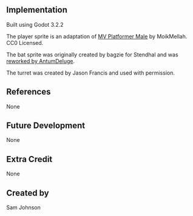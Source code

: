 ## Implementation
Built using Godot 3.2.2

The player sprite is an adaptation of [MV Platformer Male](https://opengameart.org/content/mv-platformer-male-32x64) by MoikMellah. CC0 Licensed.

The bat sprite was originally created by bagzie for Stendhal and was [reworked by AntumDeluge](https://opengameart.org/content/bat-rework). 

The turret was created by Jason Francis and used with permission.

## References
None

## Future Development
None

## Extra Credit
None

## Created by 
Sam Johnson

```
